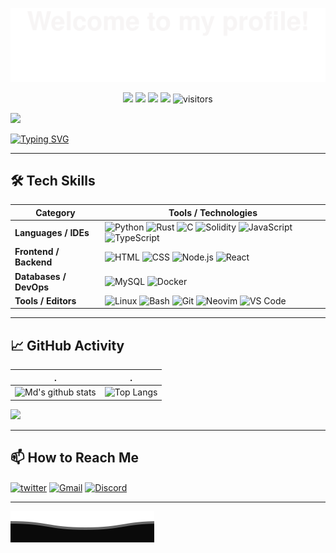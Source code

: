 ![](assets/Bottom_up.svg)

<!--   my-icons -->
<p align="center">
    <a href="https://github.com/istekhar8966"><img src="https://img.shields.io/badge/status-active-brightgreen.svg"></a>
    <a href="https://github.com/python/cpython"><img src="https://img.shields.io/badge/Python-3.x-3776AB.svg?logo=python&logoColor=white"></a>
    <a href="https://github.com/istekhar8966?tab=repositories"><img src="https://img.shields.io/github/stars/istekhar8966?logo=github"></a>
    <a href="https://github.com/istekhar8966?tab=followers"><img src="https://img.shields.io/github/followers/istekhar8966?color=blue&logo=github"></a>
    <img src="https://visitor-badge.laobi.icu/badge?page_id=istekhar8966" alt="visitors"/>   
</p>

<!--   header text -->
![](assets/header.svg)

<!--   typing effect -->    
[![Typing SVG](https://readme-typing-svg.herokuapp.com?color=%2336BCF7&center=true&vCenter=true&width=600&lines=Hi+there+👋,+I+am+Md+Iktehar;+Welcome+to+My+Profile!;Always+learning+new+things+;Open+Source+and+Web3+enthusiast;Building+projects+with+Rust,+Python+,+Solidity)](https://git.io/typing-svg)

---

## 🛠️ Tech Skills

| **Category**                  | **Tools / Technologies**                                                                                                                                                                                                 |
|--------------------------------|----------------------------------------------------------------------------------------------------------------------------------------------------------------------------------------------------------------------------|
| **Languages / IDEs**           | ![Python](https://img.shields.io/badge/-Python-3776AB?style=flat&logo=python&logoColor=white) ![Rust](https://img.shields.io/badge/-Rust-000000?style=flat&logo=rust) ![C](https://img.shields.io/badge/-C-A8B9CC?style=flat&logo=c&logoColor=white) ![Solidity](https://img.shields.io/badge/-Solidity-363636?style=flat&logo=solidity) ![JavaScript](https://img.shields.io/badge/-JavaScript-F7DF1E?style=flat&logo=javascript&logoColor=black) ![TypeScript](https://img.shields.io/badge/-TypeScript-3178C6?style=flat&logo=typescript&logoColor=white) |
| **Frontend / Backend**         | ![HTML](https://img.shields.io/badge/-HTML5-E34F26?style=flat&logo=html5&logoColor=white) ![CSS](https://img.shields.io/badge/-CSS3-1572B6?style=flat&logo=css3&logoColor=white) ![Node.js](https://img.shields.io/badge/-Node.js-339933?style=flat&logo=node.js&logoColor=white) ![React](https://img.shields.io/badge/-React-61DAFB?style=flat&logo=react&logoColor=black) |
| **Databases / DevOps**         | ![MySQL](https://img.shields.io/badge/-MySQL-4479A1?style=flat&logo=mysql&logoColor=white) ![Docker](https://img.shields.io/badge/-Docker-2496ED?style=flat&logo=docker&logoColor=white) |
| **Tools / Editors**            | ![Linux](https://img.shields.io/badge/-Linux-FCC624?style=flat&logo=linux&logoColor=black) ![Bash](https://img.shields.io/badge/-Bash-4EAA25?style=flat&logo=gnubash&logoColor=white) ![Git](https://img.shields.io/badge/-Git-F05032?style=flat&logo=git&logoColor=white) ![Neovim](https://img.shields.io/badge/-Neovim-57A143?style=flat&logo=neovim&logoColor=white) ![VS Code](https://img.shields.io/badge/-VS%20Code-007ACC?style=flat&logo=visual-studio-code&logoColor=white) |

---

## 📈 GitHub Activity

| .                                                                                                                                       | .                                                                                                                         |
|-----------------------------------------------------------------------------------------------------------------------------------------|---------------------------------------------------------------------------------------------------------------------------|
| ![Md's github stats](https://github-readme-stats.vercel.app/api?username=istekhar8966&show_icons=true&theme=radical&include_all_commits=true) | ![Top Langs](https://github-readme-stats.vercel.app/api/top-langs/?username=istekhar8966&theme=radical&layout=compact) |

<img src="https://github-readme-streak-stats.herokuapp.com/?user=istekhar8966&theme=radical"></img>

---

## 📫 How to Reach Me  
<p align="left">
<a href="https://twitter.com/mdweb3x" target="blank"><img align="center" src="https://raw.githubusercontent.com/BEPb/BEPb/master/assets/twitter.svg" alt="twitter" height="30" width="30" /></a>
<a href="mailto:istekhar8966@gmail.com" target="blank"><img align="center" src="https://raw.githubusercontent.com/BEPb/BEPb/master/assets/gmail.svg" alt="Gmail" height="30" width="30" /></a>
<a href="https://discord.com/users/jiot425" target="blank"><img align="center" src="https://raw.githubusercontent.com/BEPb/BEPb/master/assets/discord.svg" alt="Discord" height="30" width="30" /></a>
</p>

---

![](assets/Bottom_down.svg)

